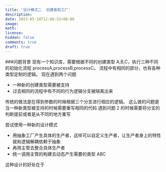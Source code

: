 ```yaml
---
title: '设计模式二  创建者和工厂'
description:
date: 2023-05-18T12:06:52+08:00
image:
math:
license:
hidden: false
comments: true
draft: true
---
```


###问题背景
现有一个知识库，需要根据不同的创建类型 A,B,C，执行三种不同的初始化流程 processA,processB,processC。
流程中有相同的部分，也有各种类型定制的逻辑。
现在遇到两个问题

- 一种新的创建类型需要被支持
- 过去相同的流程中有不同的行为逻辑分支被隔离出来

传统的做法是在得到参数的时候根据三个分支进行相应的逻辑。
这么做的问题是当一种新类型被支持的时候需要重写相同的代码
遇到问题 2 的时候需要将分支的判断提前或者是从不同的地方重写

尝试使用一种新的设计模式

- 用抽象工厂产生具体的生产者，这样可以自定义生产者，让生产者身上的特性就和逻辑解耦依赖于抽象
- 再用主管去整合具体生产者
- 统一调用主管的构建去动态产生需要的类型 ABC

这种设计的好处在于
